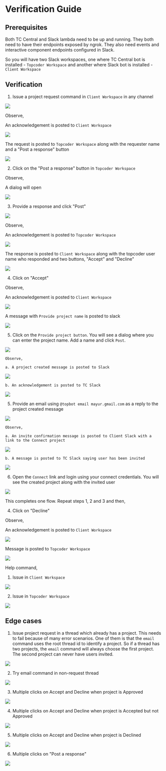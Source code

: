 # Verification Guide

## Prerequisites

Both TC Central and Slack lambda need to be up and running. They both need to have their endpoints exposed by ngrok. They also need events and interactive component endpoints configured in Slack.

So you will have two Slack workspaces, 
one where TC Central bot is installed - `Topcoder Workspace`
and another where Slack bot is installed - `Client Workspace`

## Verification

1. Issue a project request command in `Client Workspace` in any channel

![](images/request.png)

Observe,

An acknowledgement is posted to `Client Workspace`

![](images/s_ack.png)

The request is posted to `Topcoder Workspace` along with the requester name and a "Post a response" button

![](images/t_request.png)

2. Click on the "Post a response" button in `Topcoder Workspace`

Observe,

A dialog will open

![](images/dialog.png)

3. Provide a response and click "Post"

![](images/dialog_response.png)

Observe,

An acknowledgement is posted to `Topcoder Workspace`

![](images/t_dialog_ack.png)

The response is posted to `Client Workspace` along with the topcoder user name who responded and two buttons, "Accept" and "Decline"

![](images/response.png)

4. Click on "Accept"

Observe,

An acknowledgement is posted to `Client Workspace`

![](images/accept_ack.png)

A message with `Provide project name` is posted to slack

![](images/provide_name.png)

5. Click on the `Provide project button`. You will see a dialog where you can enter the project name. Add a name and click `Post`.

![](images/provide_name_dialog.png)

    Observe,

    a. A project created message is posted to Slack

![](images/project_created.png)

    b. An acknowledgement is posted to TC Slack

![](images/project_created_slack.png)

5. Provide an email using `@topbot email mayur.gmail.com` as a reply to the project created message

![](images/provide_email.png)

    Observe,

    a. An invite confirmation message is posted to Client Slack with a link to the Connect project

![](images/email_ack.png)


    b. A message is posted to TC Slack saying user has been invited

![](images/email_slack.png)

6. Open the `Connect` link and login using your connect credentials. You will see the created project along with the invited user

![](images/connect.png)



This completes one flow. Repeat steps 1, 2 and 3 and then,

4. Click on "Decline"

Observe,

An acknowledgement is posted to `Client Workspace`

![](images/declined_ack.png)

Message is posted to `Topcoder Workspace`

![](images/declined.png)


Help command,

1. Issue in `Client Workspace`

![](images/c_help.png)

2. Issue in `Topcoder Workspace`

![](images/t_help.png)

## Edge cases

1. Issue project request in a thread which already has a project. This needs to fail because of many error scenarios. One of them is that the `email` command uses the root thread id to identify a project. So if a thread has two projects, the `email` command will always choose the first project. The second project can never have users invited. 

![](images/project_exists.png)

2. Try email command in non-request thread

![](images/email_no_thread.png)

3. Multiple clicks on Accept and Decline when project is Approved

![](images/ad_approved.png)

4. Multiple clicks on Accept and Decline when project is Accepted but not Approved

![](images/ad_accepted.png)

5. Multiple clicks on Accept and Decline when project is Declined

![](images/ad_declined.png)

6. Multiple clicks on "Post a response"

![](images/multiple_post.png)

